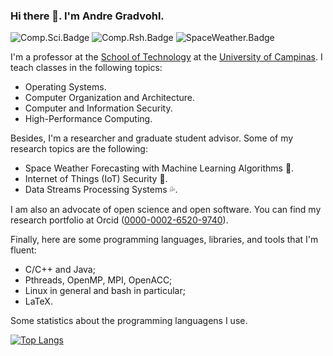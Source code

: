 ### Hi there 👋. I'm Andre Gradvohl.
![Comp.Sci.Badge](https://img.shields.io/badge/Computer%20Science-Professor-blue?style=plastic) 
![Comp.Rsh.Badge](https://img.shields.io/badge/Computer%20Science-Researcher-brightgreen?style=plastic) 
![SpaceWeather.Badge](https://img.shields.io/badge/Space%20Weather-Researcher-brightgreen?style=plastic)

I'm a professor at the [School of Technology](https://www.ft.unicamp.br) at the [University of Campinas](https://www.unicamp.br). I teach classes in the following topics:

 - Operating Systems.
 - Computer Organization and Architecture.
 - Computer and Information Security.
 - High-Performance Computing.

Besides, I'm a researcher and graduate student advisor. Some of my research topics are the following:

 - Space Weather Forecasting with Machine Learning Algorithms :sunrise:.
 - Internet of Things (IoT) Security :name_badge:.
 - Data Streams Processing Systems :sweat_drops:.
 
 I am also an advocate of open science and open software.
 You can find my research portfolio at Orcid ([0000-0002-6520-9740](http://orcid.org/0000-0002-6520-9740)).

Finally, here are some programming languages, libraries,  and tools that I'm fluent:

 - C/C++ and Java;
 - Pthreads, OpenMP, MPI, OpenACC;
 - Linux in general and bash in particular;
 - LaTeX.

Some statistics about the programming languagens I use.

[![Top Langs](https://github-readme-stats.vercel.app/api/top-langs/?username=gradvohl&layout=compact)](https://github.com/gradvohl)
